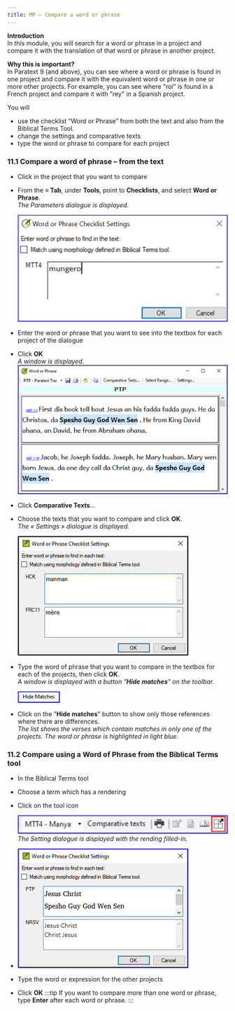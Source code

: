 ```yaml
---
title: MP – Compare a word or phrase
---
```

**Introduction**  
In this module, you will search for a word or phrase in a project and compare it with the translation of that word or phrase in another project.

**Why this is important?**  
In Paratext 9 (and above), you can see where a word or phrase is found in one project and compare it with the equivalent word or phrase in one or more other projects. For example, you can see where "roi" is found in a French project and compare it with "rey" in a Spanish project.

You will  
-   use the checklist “Word or Phrase” from both the text and also from the Biblical Terms Tool.
-   change the settings and comparative texts
-   type the word or phrase to compare for each project

### 11.1 Compare a word of phrase – from the text

-   Click in the project that you want to compare
-   From the **≡ Tab**, under **Tools**, point to **Checklists**, and select **Word or Phrase**.  
    *The Parameters dialogue is displayed*.

    ![](../media/855b9203349b7b2e54f0fa8f34e168eb.png)

-   Enter the word or phrase that you want to see into the textbox for each project of the dialogue
-   Click **OK**  
    *A window is displayed*.  
    ![](../media/1406af69fa2c6e34374c3c00d3cdd0d7.png)

-   Click **Comparative Texts**...
-   Choose the texts that you want to compare and click **OK**.  
    *The « Settings » dialogue is displayed.*

    ![](../media/a08fdc3ff01202588a59aad869fb8205.png)

-   Type the word of phrase that you want to compare in the textbox for each of the projects, then click **OK**.  
    *A window is displayed with a button "***Hide matches***" on the toolbar.*

    ![](../media/12870a3d0bb20c12a2d49084fda8cd31.png)

-   Click on the "**Hide matches**" button to show only those references where there are differences.  
    *The list shows the verses which contain matches in only one of the projects. The word or phrase is highlighted in light blue*.

### 11.2 Compare using a Word of Phrase from the Biblical Terms tool

-   In the Biblical Terms tool
-   Choose a term which has a rendering
-   Click on the tool icon

    ![](../media/d6c7c902c72f22f7e6a55966b2d18129.png)  
    *The Setting dialogue is displayed with the rending filled-in.*

-   ![](../media/c58bb284eef0184480a195c3783310cb.png)
-   Type the word or expression for the other projects
-   Click **OK**
:::tip
If you want to compare more than one word or phrase, type **Enter** after each word or phrase.
:::
